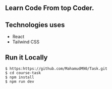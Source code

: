## Learn Code From top Coder.


## Technologies uses
 - React
 - Tailwind CSS
   
 ## Run it Locally
```
$ https:https://github.com/MahamudM90/Task.git
$ cd course-task
$ npm install
$ npm run dev
